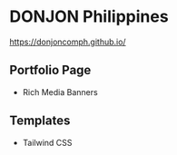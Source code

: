 # DONJON Philippines
https://donjoncomph.github.io/

## Portfolio Page
- Rich Media Banners

## Templates
- Tailwind CSS

